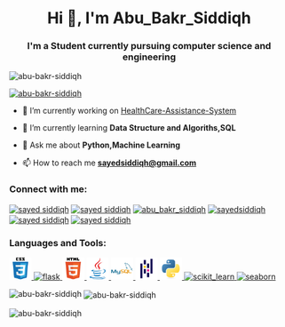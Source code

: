 

<h1 align="center">Hi 👋, I'm Abu_Bakr_Siddiqh</h1>
<h3 align="center">I'm a Student currently pursuing computer science and engineering</h3>

<p align="left"> <img src="https://komarev.com/ghpvc/?username=abu-bakr-siddiqh&label=Profile%20views&color=0e75b6&style=flat" alt="abu-bakr-siddiqh" /> </p>

<p align="left"> <a href="https://github.com/ryo-ma/github-profile-trophy"><img src="https://github-profile-trophy.vercel.app/?username=abu-bakr-siddiqh" alt="abu-bakr-siddiqh" /></a> </p>

- 🔭 I’m currently working on [HealthCare-Assistance-System](https://github.com/Abu-bakr-Siddiqh/healthcare_assistance_system)

- 🌱 I’m currently learning **Data Structure and Algoriths,SQL**

- 💬 Ask me about **Python,Machine Learning**

- 📫 How to reach me **sayedsiddiqh@gmail.com**

<h3 align="left">Connect with me:</h3>
<p align="left">
<a href="https://linkedin.com/in/sayed siddiqh" target="blank"><img align="center" src="https://raw.githubusercontent.com/rahuldkjain/github-profile-readme-generator/master/src/images/icons/Social/linked-in-alt.svg" alt="sayed siddiqh" height="30" width="40" /></a>
<a href="https://kaggle.com/sayed siddiqh" target="blank"><img align="center" src="https://raw.githubusercontent.com/rahuldkjain/github-profile-readme-generator/master/src/images/icons/Social/kaggle.svg" alt="sayed siddiqh" height="30" width="40" /></a>
<a href="https://instagram.com/abu_bakr_siddiqh" target="blank"><img align="center" src="https://raw.githubusercontent.com/rahuldkjain/github-profile-readme-generator/master/src/images/icons/Social/instagram.svg" alt="abu_bakr_siddiqh" height="30" width="40" /></a>
<a href="https://www.codechef.com/users/sayedsiddiqh" target="blank"><img align="center" src="https://cdn.jsdelivr.net/npm/simple-icons@3.1.0/icons/codechef.svg" alt="sayedsiddiqh" height="30" width="40" /></a>
<a href="https://www.hackerrank.com/sayed siddiqh" target="blank"><img align="center" src="https://raw.githubusercontent.com/rahuldkjain/github-profile-readme-generator/master/src/images/icons/Social/hackerrank.svg" alt="sayed siddiqh" height="30" width="40" /></a>
<a href="https://www.leetcode.com/sayed siddiqh" target="blank"><img align="center" src="https://raw.githubusercontent.com/rahuldkjain/github-profile-readme-generator/master/src/images/icons/Social/leet-code.svg" alt="sayed siddiqh" height="30" width="40" /></a>
</p>

<h3 align="left">Languages and Tools:</h3>
<p align="left"> <a href="https://www.w3schools.com/css/" target="_blank" rel="noreferrer"> <img src="https://raw.githubusercontent.com/devicons/devicon/master/icons/css3/css3-original-wordmark.svg" alt="css3" width="40" height="40"/> </a> <a href="https://flask.palletsprojects.com/" target="_blank" rel="noreferrer"> <img src="https://www.vectorlogo.zone/logos/pocoo_flask/pocoo_flask-icon.svg" alt="flask" width="40" height="40"/> </a> <a href="https://www.w3.org/html/" target="_blank" rel="noreferrer"> <img src="https://raw.githubusercontent.com/devicons/devicon/master/icons/html5/html5-original-wordmark.svg" alt="html5" width="40" height="40"/> </a> <a href="https://www.java.com" target="_blank" rel="noreferrer"> <img src="https://raw.githubusercontent.com/devicons/devicon/master/icons/java/java-original.svg" alt="java" width="40" height="40"/> </a> <a href="https://www.mysql.com/" target="_blank" rel="noreferrer"> <img src="https://raw.githubusercontent.com/devicons/devicon/master/icons/mysql/mysql-original-wordmark.svg" alt="mysql" width="40" height="40"/> </a> <a href="https://pandas.pydata.org/" target="_blank" rel="noreferrer"> <img src="https://raw.githubusercontent.com/devicons/devicon/2ae2a900d2f041da66e950e4d48052658d850630/icons/pandas/pandas-original.svg" alt="pandas" width="40" height="40"/> </a> <a href="https://www.python.org" target="_blank" rel="noreferrer"> <img src="https://raw.githubusercontent.com/devicons/devicon/master/icons/python/python-original.svg" alt="python" width="40" height="40"/> </a> <a href="https://scikit-learn.org/" target="_blank" rel="noreferrer"> <img src="https://upload.wikimedia.org/wikipedia/commons/0/05/Scikit_learn_logo_small.svg" alt="scikit_learn" width="40" height="40"/> </a> <a href="https://seaborn.pydata.org/" target="_blank" rel="noreferrer"> <img src="https://seaborn.pydata.org/_images/logo-mark-lightbg.svg" alt="seaborn" width="40" height="40"/> </a> </p>

<p><img align="left" src="https://github-readme-stats.vercel.app/api/top-langs?username=abu-bakr-siddiqh&show_icons=true&locale=en&layout=compact" alt="abu-bakr-siddiqh" /></p>

<p>&nbsp;<img align="center" src="https://github-readme-stats.vercel.app/api?username=abu-bakr-siddiqh&show_icons=true&locale=en" alt="abu-bakr-siddiqh" /></p>

<p><img align="center" src="https://github-readme-streak-stats.herokuapp.com/?user=abu-bakr-siddiqh&" alt="abu-bakr-siddiqh" /></p>

